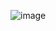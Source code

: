 ![image](https://user-images.githubusercontent.com/79860884/185084909-8085db94-1c38-478e-8304-b29eb9ca215d.png)
